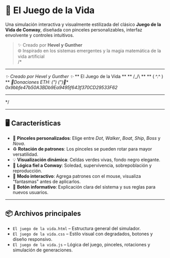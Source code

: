 # 🧬 El Juego de la Vida

Una simulación interactiva y visualmente estilizada del clásico **Juego de la Vida de Conway**, diseñada con pinceles personalizables, interfaz envolvente y controles intuitivos.

> ✨ Creado por **Hevel y Gunther**  
> 🌐 Inspirado en los sistemas emergentes y la magia matemática de la vida artificial  
/* 
  ********************************************
  *✨ Creado por Hevel y Gunther          ✨*
  **       El Juego de la Vida              **
  **                                /\_/\   **
  **                               ( ^.^ )  **
  *🌟Donaciones ETH:              (") (")💫**
  *0x9bbfe47b50A3BDb9Ea9495f643f370CD29533F62*
  ********************************************
*/

---

## 🖥️ Características

- 🎨 **Pinceles personalizados**: Elige entre *Dot*, *Walker*, *Boat*, *Ship*, *Boss* y *Nova*.
- ♻️ **Rotación de patrones**: Los pinceles se pueden rotar para mayor versatilidad.
- 💡 **Visualización dinámica**: Celdas verdes vivas, fondo negro elegante.
- 🧠 **Lógica fiel a Conway**: Soledad, supervivencia, sobrepoblación y reproducción.
- 🧪 **Modo interactivo**: Agrega patrones con el mouse, visualiza "fantasmas" antes de aplicarlos.
- 📖 **Botón informativo**: Explicación clara del sistema y sus reglas para nuevos usuarios.

---

## 📦 Archivos principales

- `El juego de la vida.html` – Estructura general del simulador.
- `El juego de la vida.css` – Estilo visual con degradados, botones y diseño responsivo.
- `El juego de la vida.js` – Lógica del juego, pinceles, rotaciones y simulación de generaciones.

